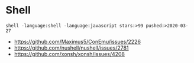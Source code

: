 # Shell

~~~
shell -language:shell -language:javascript stars:>99 pushed:>2020-03-27
~~~

- https://github.com/Maximus5/ConEmu/issues/2226
- https://github.com/nushell/nushell/issues/2781
- https://github.com/xonsh/xonsh/issues/4208
